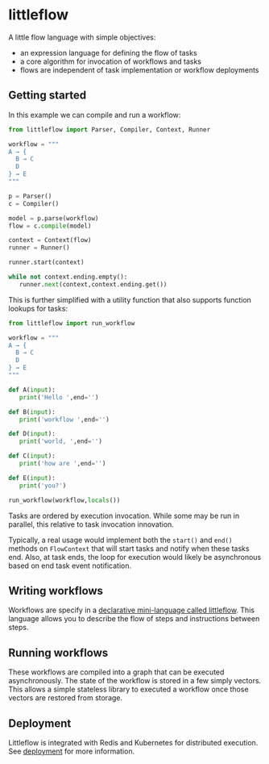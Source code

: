 # littleflow

A little flow language with simple objectives:

 * an expression language for defining the flow of tasks
 * a core algorithm for invocation of workflows and tasks
 * flows are independent of task implementation or workflow deployments

## Getting started

In this example we can compile and run a workflow:

```python
from littleflow import Parser, Compiler, Context, Runner

workflow = """
A → {
  B → C
  D
} → E
"""

p = Parser()
c = Compiler()

model = p.parse(workflow)
flow = c.compile(model)

context = Context(flow)
runner = Runner()

runner.start(context)

while not context.ending.empty():
   runner.next(context,context.ending.get())
```

This is further simplified with a utility function that also supports function lookups for tasks:

```python
from littleflow import run_workflow

workflow = """
A → {
  B → C
  D
} → E
"""

def A(input):
   print('Hello ',end='')

def B(input):
   print('workflow ',end='')

def D(input):
   print('world, ',end='')

def C(input):
   print('how are ',end='')

def E(input):
   print('you?')

run_workflow(workflow,locals())

```

Tasks are ordered by execution invocation. While some may be run in parallel,
this relative to task invocation innovation.

Typically, a real usage would implement both the `start()` and `end()` methods
on `FlowContext` that will start tasks and notify when these tasks end. Also, at task ends,
the loop for execution would likely be asynchronous based on end task event
notification.

## Writing workflows

Workflows are specify in a [declarative mini-language called littleflow](littleflow.md). This
language allows you to describe the flow of steps and instructions between steps.

## Running workflows

These workflows are compiled into a graph that can be executed asynchronously. The
state of the workflow is stored in a few simply vectors. This allows a simple
stateless library to executed a workflow once those vectors are restored from
storage.

## Deployment

Littleflow is integrated with Redis and Kubernetes for distributed execution. See [deployment](deployment) for more information.

